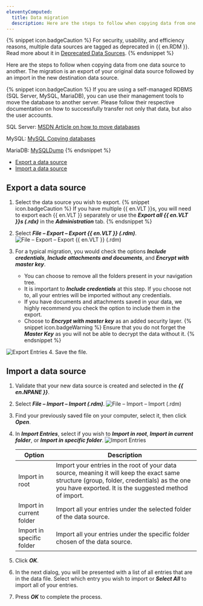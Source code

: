 ```yaml
---
eleventyComputed:
  title: Data migration
  description: Here are the steps to follow when copying data from one data source to another. The migration is an export of your original data source followed by an import in the new destination data source.
---
```

{% snippet icon.badgeCaution %}
For security, usability, and efficiency reasons, multiple data sources are tagged as deprecated in {{ en.RDM }}. Read more about it in [Deprecated Data Sources](/kb/remote-desktop-manager/knowledge-base/deprecated-data-sources/).
{% endsnippet %}

Here are the steps to follow when copying data from one data source to another. The migration is an export of your original data source followed by an import in the new destination data source.

{% snippet icon.badgeCaution %}
If you are using a self-managed RDBMS (SQL Server, MySQL, MariaDB), you can use their management tools to move the database to another server. Please follow their respective documentation on how to successfully transfer not only that data, but also the user accounts.

SQL Server: [MSDN Article on how to move databases](https://support.microsoft.com/en-us/help/314546/how-to-move-databases-between-computers-that-are-running-sql-server)

MySQL: [MySQL Copying databases](https://dev.mysql.com/doc/refman/5.7/en/copying-databases.html)

MariaDB: [MySQLDump](https://mariadb.com/kb/en/mariadb/mysqldump/)
{% endsnippet %}

* [Export a data source](#export)
* [Import a data source](#import)

## Export a data source
<a name="export"></a>

1. Select the data source you wish to export.
{% snippet icon.badgeCaution %}
If you have multiple {{ en.VLT }}s, you will need to export each {{ en.VLT }} separately or use the ***Export all {{ en.VLT }}s (.rdx)*** in the ***Administration*** tab.
{% endsnippet %}

2. Select ***File – Export – Export {{ en.VLT }} (.rdm)***.
![File – Export – Export {{ en.VLT }} (.rdm)](https://cdnweb.devolutions.net/docs/en/kb/KB4540.png)
1. For a typical migration, you would check the options ***Include credentials***, ***Include attachments and documents***, and ***Encrypt with master key***.
   * You can choose to remove all the folders present in your navigation tree.
   * It is important to ***Include credentials*** at this step. If you choose not to, all your entries will be imported without any credentials.
   * If you have documents and attachments saved in your data, we highly recommend you check the option to include them in the export.
   * Choose to ***Encrypt with master key*** as an added security layer.
{% snippet icon.badgeWarning %}
Ensure that you do not forget the ***Master Key*** as you will not be able to decrypt the data without it.
{% endsnippet %}

![Export Entries](https://cdnweb.devolutions.net/docs/en/kb/KB4541.png)
4. Save the file.

## Import a data source
<a name="import"></a>

1. Validate that your new data source is created and selected in the ***{{ en.NPANE }}***.
1. Select ***File – Import – Import (.rdm)***.
![File – Import – Import (.rdm)](https://cdnweb.devolutions.net/docs/en/kb/KB4542.png)
1. Find your previously saved file on your computer, select it, then click ***Open***.
1. In ***Import Entries***, select if you wish to ***Import in root***, ***Import in current folder***, or ***Import in specific folder***.
![Import Entries](https://cdnweb.devolutions.net/docs/en/kb/KB4543.png)

   | Option                    | Description |
   | ------------------------- | ----------- |
   | Import in root            | Import your entries in the root of your data source, meaning it will keep the exact same structure (group, folder, credentials) as the one you have exported. It is the suggested method of import. |
   | Import in current folder  | Import all your entries under the selected folder of the data source. |
   | Import in specific folder | Import all your entries under the specific folder chosen of the data source. |

1. Click ***OK***.
1. In the next dialog, you will be presented with a list of all entries that are in the data file. Select which entry you wish to import or ***Select All*** to import all of your entries.
1. Press ***OK*** to complete the process.
